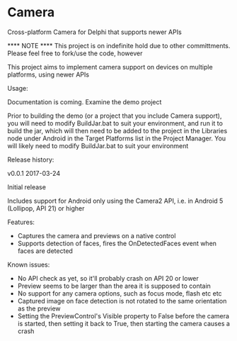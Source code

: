 # Camera
Cross-platform Camera for Delphi that supports newer APIs

**** NOTE **** This project is on indefinite hold due to other committments. Please feel free to fork/use the code, however

This project aims to implement camera support on devices on multiple platforms, using newer APIs

Usage:

  Documentation is coming. Examine the demo project

  Prior to building the demo (or a project that you include Camera support), you will need to modify BuildJar.bat to suit your environment, and run it to build the jar, which will then need to be added to the project in the Libraries node under Android in the Target Platforms list in the Project Manager. You will likely need to modify BuildJar.bat to suit your environment

Release history:

v0.0.1  2017-03-24

  Initial release

  Includes support for Android only using the Camera2 API, i.e. in Android 5 (Lollipop, API 21) or higher

  Features:

  * Captures the camera and previews on a native control
  * Supports detection of faces, fires the OnDetectedFaces event when faces are detected

  Known issues:

  * No API check as yet, so it'll probably crash on API 20 or lower
  * Preview seems to be larger than the area it is supposed to contain
  * No support for any camera options, such as focus mode, flash etc etc
  * Captured image on face detection is not rotated to the same orientation as the preview
  * Setting the PreviewControl's Visible property to False before the camera is started, then setting it back to True, then starting the camera causes a crash
